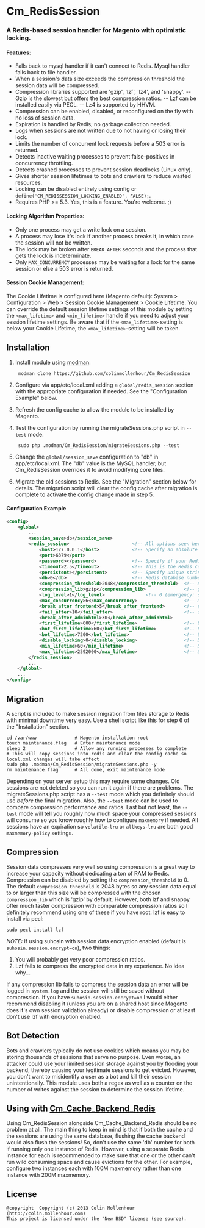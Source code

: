 # Cm_RedisSession #

### A Redis-based session handler for Magento with optimistic locking. ###

#### Features: ####
- Falls back to mysql handler if it can't connect to Redis. Mysql handler falls back to file handler.
- When a session's data size exceeds the compression threshold the session data will be compressed.
- Compression libraries supported are 'gzip', 'lzf', 'lz4', and 'snappy'.
-- Gzip is the slowest but offers the best compression ratios.
-- Lzf can be installed easily via PECL.
-- Lz4 is supported by HHVM.
- Compression can be enabled, disabled, or reconfigured on the fly with no loss of session data.
- Expiration is handled by Redis; no garbage collection needed.
- Logs when sessions are not written due to not having or losing their lock.
- Limits the number of concurrent lock requests before a 503 error is returned.
- Detects inactive waiting processes to prevent false-positives in concurrency throttling.
- Detects crashed processes to prevent session deadlocks (Linux only).
- Gives shorter session lifetimes to bots and crawlers to reduce wasted resources.
- Locking can be disabled entirely using config or `define('CM_REDISSESSION_LOCKING_ENABLED', FALSE);`.
- Requires PHP >= 5.3. Yes, this is a feature. You're welcome. ;)

#### Locking Algorithm Properties: ####
- Only one process may get a write lock on a session.
- A process may lose it's lock if another process breaks it, in which case the session will not be written.
- The lock may be broken after `BREAK_AFTER` seconds and the process that gets the lock is indeterminate.
- Only `MAX_CONCURRENCY` processes may be waiting for a lock for the same session or else a 503 error is returned.

#### Session Cookie Management: ####
The Cookie Lifetime is configured here (Magento default): System > Configuration > Web > Session Cookie Management > Cookie Lifetime.
You can override the default session lifetime settings of this module by setting the `<max_lifetime>` and `<min_lifetime>` handle if you need to adjust your session lifetime settings.
Be aware that if the `<max_lifetime>` setting is below your Cookie Lifetime, the `<max_lifetime>`-setting will be taken.

## Installation ##

1. Install module using [modman](https://github.com/colinmollenhour/modman):

        modman clone https://github.com/colinmollenhour/Cm_RedisSession

2. Configure via app/etc/local.xml adding a `global/redis_session` section with the appropriate configuration if needed.
   See the "Configuration Example" below.
3. Refresh the config cache to allow the module to be installed by Magento.
4. Test the configuration by running the migrateSessions.php script in `--test` mode.

        sudo php .modman/Cm_RedisSession/migrateSessions.php --test

5. Change the `global/session_save` configuration to "db" in app/etc/local.xml. The "db" value is the MySQL handler,
   but Cm_RedisSession overrides it to avoid modifying core files.
6. Migrate the old sessions to Redis. See the "Migration" section below for details. The migration script will clear
   the config cache after migration is complete to activate the config change made in step 5.


#### Configuration Example ####
```xml
<config>
    <global>
        ...
        <session_save>db</session_save>
        <redis_session>                       <!-- All options seen here are the defaults -->
            <host>127.0.0.1</host>            <!-- Specify an absolute path if using a unix socket -->
            <port>6379</port>
            <password></password>             <!-- Specify if your Redis server requires authentication -->
            <timeout>2.5</timeout>            <!-- This is the Redis connection timeout, not the locking timeout -->
            <persistent></persistent>         <!-- Specify unique string to enable persistent connections. E.g.: sess-db0; bugs with phpredis and php-fpm are known: https://github.com/nicolasff/phpredis/issues/70 -->
            <db>0</db>                        <!-- Redis database number; protection from accidental loss is improved by using a unique DB number for sessions -->
            <compression_threshold>2048</compression_threshold>  <!-- Set to 0 to disable compression (recommended when suhosin.session.encrypt=on); known bug with strings over 64k: https://github.com/colinmollenhour/Cm_Cache_Backend_Redis/issues/18 -->
            <compression_lib>gzip</compression_lib>              <!-- gzip, lzf, lz4 or snappy -->
            <log_level>1</log_level>               <!-- 0 (emergency: system is unusable), 4 (warning; additional information, recommended), 5 (notice: normal but significant condition), 6 (info: informational messages), 7 (debug: the most information for development/testing) -->
            <max_concurrency>6</max_concurrency>                 <!-- maximum number of processes that can wait for a lock on one session; for large production clusters, set this to at least 10% of the number of PHP processes -->
            <break_after_frontend>5</break_after_frontend>       <!-- seconds to wait for a session lock in the frontend; not as critical as admin -->
            <fail_after>10</fail_after>                          <!-- seconds after which we bail from attempting to obtain lock (in addition to break after time) -->
            <break_after_adminhtml>30</break_after_adminhtml>
            <first_lifetime>600</first_lifetime>                 <!-- Lifetime of session for non-bots on the first write. 0 to disable -->
            <bot_first_lifetime>60</bot_first_lifetime>          <!-- Lifetime of session for bots on the first write. 0 to disable -->
            <bot_lifetime>7200</bot_lifetime>                    <!-- Lifetime of session for bots on subsequent writes. 0 to disable -->
            <disable_locking>0</disable_locking>                 <!-- Disable session locking entirely. -->
            <min_lifetime>60</min_lifetime>                      <!-- Set the minimum session lifetime -->
            <max_lifetime>2592000</max_lifetime>                 <!-- Set the maximum session lifetime -->
        </redis_session>
        ...
    </global>
    ...
</config>
```

## Migration ##

A script is included to make session migration from files storage to Redis with minimal downtime very easy.
Use a shell script like this for step 6 of the "Installation" section.

```
cd /var/www              # Magento installation root
touch maintenance.flag   # Enter maintenance mode
sleep 2                  # Allow any running processes to complete
# This will copy sessions into redis and clear the config cache so local.xml changes will take effect
sudo php .modman/Cm_RedisSession/migrateSessions.php -y
rm maintenance.flag      # All done, exit maintenance mode
```

Depending on your server setup this may require some changes. Old sessions are not deleted so you can run it again
if there are problems. The migrateSessions.php script has a `--test` mode which you definitely should use _before_
the final migration. Also, the `--test` mode can be used to compare compression performance and ratios. Last but
not least, the `--test` mode will tell you roughly how much space your compressed sessions will consume so you know
roughly how to configure `maxmemory` if needed. All sessions have an expiration so `volatile-lru` or `allkeys-lru`
are both good `maxmemory-policy` settings.

## Compression ##

Session data compresses very well so using compression is a great way to increase your capacity without
dedicating a ton of RAM to Redis. Compression can be disabled by setting the `compression_threshold` to 0.
The default `compression threshold` is 2048 bytes so any session data equal to or larger than this size
will be compressed with the chosen `compression_lib` which is 'gzip' by default. However, both lzf and
snappy offer much faster compression with comparable compression ratios so I definitely recommend using
one of these if you have root. lzf is easy to install via pecl:

    sudo pecl install lzf

_NOTE:_ If using suhosin with session data encryption enabled (default is `suhosin.session.encrypt=on`), two things:

1. You will probably get very poor compression ratios.
2. Lzf fails to compress the encrypted data in my experience. No idea why...

If any compression lib fails to compress the session data an error will be logged in `system.log` and the
session will still be saved without compression. If you have `suhosin.session.encrypt=on` I would either
recommend disabling it (unless you are on a shared host since Magento does it's own session validation already)
or disable compression or at least don't use lzf with encryption enabled.

## Bot Detection ##

Bots and crawlers typically do not use cookies which means you may be storing thousands of sessions that
serve no purpose. Even worse, an attacker could use your limited session storage against you by flooding
your backend, thereby causing your legitimate sessions to get evicted. However, you don't want to misidentify
a user as a bot and kill their session unintentionally. This module uses both a regex as well as a
counter on the number of writes against the session to determine the session lifetime.

## Using with [Cm_Cache_Backend_Redis](https://github.com/colinmollenhour/Cm_Cache_Backend_Redis) ##

Using Cm_RedisSession alongside Cm_Cache_Backend_Redis should be no problem at all. The main thing to
keep in mind is that if both the cache and the sessions are using the same database, flushing the cache
backend would also flush the sessions! So, don't use the same 'db' number for both if running only one
instance of Redis. However, using a separate Redis instance for each is recommended to make sure that
one or the other can't run wild consuming space and cause evictions for the other. For example,
configure two instances each with 100M maxmemory rather than one instance with 200M maxmemory.

## License ##

    @copyright  Copyright (c) 2013 Colin Mollenhour (http://colin.mollenhour.com)
    This project is licensed under the "New BSD" license (see source).
